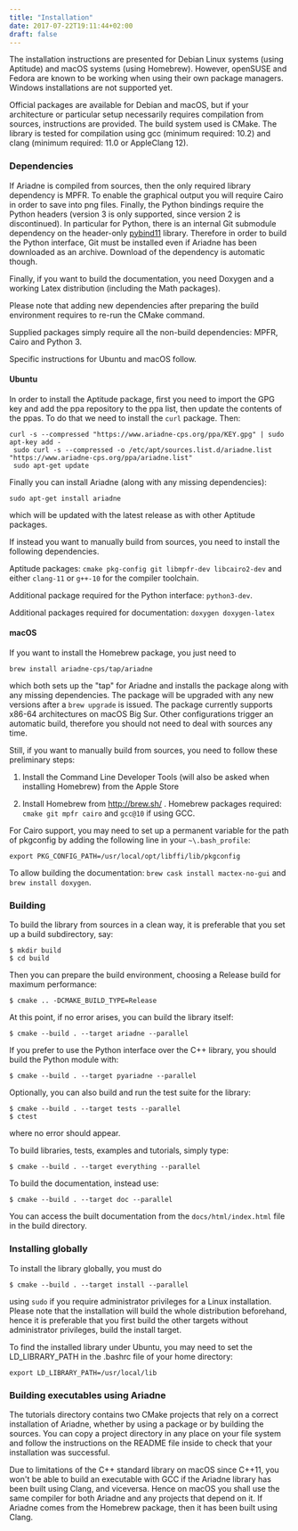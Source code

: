```yaml
---
title: "Installation"
date: 2017-07-22T19:11:44+02:00
draft: false
---
```


The installation instructions are presented for Debian Linux systems (using Aptitude) and macOS systems (using Homebrew). However, openSUSE and Fedora are known to be working when using their own package managers. Windows installations are not supported yet.

Official packages are available for Debian and macOS, but if your architecture or particular setup necessarily requires compilation from sources, instructions are provided. The build system used is CMake. The library is tested for compilation using gcc (minimum required: 10.2) and clang (minimum required: 11.0 or AppleClang 12).

### Dependencies

If Ariadne is compiled from sources, then the only required library dependency is MPFR. To enable the graphical output you will require Cairo in order to save into png files. Finally, the Python bindings require the Python headers (version 3 is only supported, since version 2 is discontinued). In particular for Python, there is an internal Git submodule dependency on the header-only [pybind11](https://github.com/pybind/pybind11) library. Therefore in order to build the Python interface, Git must be installed even if Ariadne has been downloaded as an archive. Download of the dependency is automatic though.

Finally, if you want to build the documentation, you need Doxygen and a working Latex distribution (including the Math packages).

Please note that adding new dependencies after preparing the build environment requires to re-run the CMake command.

Supplied packages simply require all the non-build dependencies: MPFR, Cairo and Python 3.

Specific instructions for Ubuntu and macOS follow.

#### Ubuntu

In order to install the Aptitude package, first you need to import the GPG key and add the ppa repository to the ppa list, then update the contents of the ppas. To do that we need to install the `curl` package. Then:

```
curl -s --compressed "https://www.ariadne-cps.org/ppa/KEY.gpg" | sudo apt-key add -
 sudo curl -s --compressed -o /etc/apt/sources.list.d/ariadne.list "https://www.ariadne-cps.org/ppa/ariadne.list"
 sudo apt-get update
```

Finally you can install Ariadne (along with any missing dependencies):

```
sudo apt-get install ariadne
```

which will be updated with the latest release as with other Aptitude packages.

If instead you want to manually build from sources, you need to install the following dependencies.

Aptitude packages: `cmake pkg-config git libmpfr-dev libcairo2-dev` and either `clang-11` or `g++-10` for the compiler toolchain.

Additional package required for the Python interface: `python3-dev`.

Additional packages required for documentation: `doxygen doxygen-latex` 

#### macOS

If you want to install the Homebrew package, you just need to

```
brew install ariadne-cps/tap/ariadne
```

which both sets up the "tap" for Ariadne and installs the package along with any missing dependencies. The package will be upgraded with any new versions after a `brew upgrade` is issued. The package currently supports x86-64 architectures on macOS Big Sur. Other configurations trigger an automatic build, therefore you should not need to deal with sources any time.

Still, if you want to manually build from sources, you need to follow these preliminary steps:

1. Install the Command Line Developer Tools (will also be asked when installing Homebrew) from the Apple Store

2. Install Homebrew from http://brew.sh/ . Homebrew packages required: `cmake git mpfr cairo` and `gcc@10` if using GCC.

For Cairo support, you may need to set up a permanent variable for the path of pkgconfig by adding the following line in your `~\.bash_profile`:

```
export PKG_CONFIG_PATH=/usr/local/opt/libffi/lib/pkgconfig
```

To allow building the documentation: `brew cask install mactex-no-gui` and `brew install doxygen`.

### Building

To build the library from sources in a clean way, it is preferable that you set up a build subdirectory, say:

```
$ mkdir build
$ cd build
```

Then you can prepare the build environment, choosing a Release build for maximum performance:

```
$ cmake .. -DCMAKE_BUILD_TYPE=Release
```

At this point, if no error arises, you can build the library itself:

```
$ cmake --build . --target ariadne --parallel
```

If you prefer to use the Python interface over the C++ library, you should build the Python module with:

```
$ cmake --build . --target pyariadne --parallel
```

Optionally, you can also build and run the test suite for the library:

```
$ cmake --build . --target tests --parallel
$ ctest
```

where no error should appear.

To build libraries, tests, examples and tutorials, simply type:

```
$ cmake --build . --target everything --parallel
```

To build the documentation, instead use:

```
$ cmake --build . --target doc --parallel
```

You can access the built documentation from the `docs/html/index.html` file in the build directory.


### Installing globally

To install the library globally, you must do

```
$ cmake --build . --target install --parallel
```

using `sudo` if you require administrator privileges for a Linux installation. Please note that the installation will build the whole distribution beforehand, hence it is preferable that you first build the other targets without administrator privileges, build the install target.

To find the installed library under Ubuntu, you may need to set the LD\_LIBRARY\_PATH in the .bashrc file of your home directory:

```
export LD_LIBRARY_PATH=/usr/local/lib
```

### Building executables using Ariadne

The tutorials directory contains two CMake projects that rely on a correct installation of Ariadne, whether by using a package or by building the sources. You can copy a project directory in any place on your file system and follow the instructions on the README file inside to check that your installation was successful.

Due to limitations of the C++ standard library on macOS since C++11, you won't be able to build an executable with GCC if the Ariadne library has been built using Clang, and viceversa. Hence on macOS you shall use the same compiler for both Ariadne and any projects that depend on it. If Ariadne comes from the Homebrew package, then it has been built using Clang.